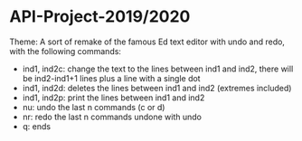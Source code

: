 # API-Project-2019/2020
Theme: A sort of remake of the famous Ed text editor with undo and redo, with the following commands:

-  ind1, ind2c: change the text to the lines between ind1 and ind2, there will be ind2-ind1+1 lines plus a line with a single dot
-  ind1, ind2d: deletes the lines between ind1 and ind2 (extremes included)
-  ind1, ind2p: print the lines between ind1 and ind2
-  nu: undo the last n commands (c or d)
-  nr: redo the last n commands undone with undo
-  q: ends
